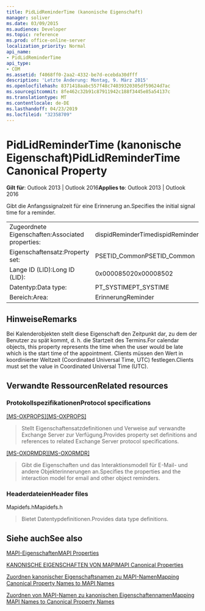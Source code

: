 ```yaml
---
title: PidLidReminderTime (kanonische Eigenschaft)
manager: soliver
ms.date: 03/09/2015
ms.audience: Developer
ms.topic: reference
ms.prod: office-online-server
localization_priority: Normal
api_name:
- PidLidReminderTime
api_type:
- COM
ms.assetid: f4068ff0-2aa2-4332-be7d-ecebda30dfff
description: 'Letzte Änderung: Montag, 9. März 2015'
ms.openlocfilehash: 8371418aabc557f48c74039320305df59624d7ac
ms.sourcegitcommit: 8fe462c32b91c87911942c188f3445e85a54137c
ms.translationtype: MT
ms.contentlocale: de-DE
ms.lasthandoff: 04/23/2019
ms.locfileid: "32358709"
---
```

# <a name="pidlidremindertime-canonical-property"></a><span data-ttu-id="c9ce8-103">PidLidReminderTime (kanonische Eigenschaft)</span><span class="sxs-lookup"><span data-stu-id="c9ce8-103">PidLidReminderTime Canonical Property</span></span>

  
  
<span data-ttu-id="c9ce8-104">**Gilt für**: Outlook 2013 | Outlook 2016</span><span class="sxs-lookup"><span data-stu-id="c9ce8-104">**Applies to**: Outlook 2013 | Outlook 2016</span></span> 
  
<span data-ttu-id="c9ce8-105">Gibt die Anfangssignalzeit für eine Erinnerung an.</span><span class="sxs-lookup"><span data-stu-id="c9ce8-105">Specifies the initial signal time for a reminder.</span></span>
  
|||
|:-----|:-----|
|<span data-ttu-id="c9ce8-106">Zugeordnete Eigenschaften:</span><span class="sxs-lookup"><span data-stu-id="c9ce8-106">Associated properties:</span></span>  <br/> |<span data-ttu-id="c9ce8-107">dispidReminderTime</span><span class="sxs-lookup"><span data-stu-id="c9ce8-107">dispidReminderTime</span></span>  <br/> |
|<span data-ttu-id="c9ce8-108">Eigenschaftensatz:</span><span class="sxs-lookup"><span data-stu-id="c9ce8-108">Property set:</span></span>  <br/> |<span data-ttu-id="c9ce8-109">PSETID_Common</span><span class="sxs-lookup"><span data-stu-id="c9ce8-109">PSETID_Common</span></span>  <br/> |
|<span data-ttu-id="c9ce8-110">Lange ID (LID):</span><span class="sxs-lookup"><span data-stu-id="c9ce8-110">Long ID (LID):</span></span>  <br/> |<span data-ttu-id="c9ce8-111">0x00008502</span><span class="sxs-lookup"><span data-stu-id="c9ce8-111">0x00008502</span></span>  <br/> |
|<span data-ttu-id="c9ce8-112">Datentyp:</span><span class="sxs-lookup"><span data-stu-id="c9ce8-112">Data type:</span></span>  <br/> |<span data-ttu-id="c9ce8-113">PT_SYSTIME</span><span class="sxs-lookup"><span data-stu-id="c9ce8-113">PT_SYSTIME</span></span>  <br/> |
|<span data-ttu-id="c9ce8-114">Bereich:</span><span class="sxs-lookup"><span data-stu-id="c9ce8-114">Area:</span></span>  <br/> |<span data-ttu-id="c9ce8-115">Erinnerung</span><span class="sxs-lookup"><span data-stu-id="c9ce8-115">Reminder</span></span>  <br/> |
   
## <a name="remarks"></a><span data-ttu-id="c9ce8-116">Hinweise</span><span class="sxs-lookup"><span data-stu-id="c9ce8-116">Remarks</span></span>

<span data-ttu-id="c9ce8-117">Bei Kalenderobjekten stellt diese Eigenschaft den Zeitpunkt dar, zu dem der Benutzer zu spät kommt, d. h. die Startzeit des Termins.</span><span class="sxs-lookup"><span data-stu-id="c9ce8-117">For calendar objects, this property represents the time when the user would be late which is the start time of the appointment.</span></span> <span data-ttu-id="c9ce8-118">Clients müssen den Wert in koordinierter Weltzeit (Coordinated Universal Time, UTC) festlegen.</span><span class="sxs-lookup"><span data-stu-id="c9ce8-118">Clients must set the value in Coordinated Universal Time (UTC).</span></span>
  
## <a name="related-resources"></a><span data-ttu-id="c9ce8-119">Verwandte Ressourcen</span><span class="sxs-lookup"><span data-stu-id="c9ce8-119">Related resources</span></span>

### <a name="protocol-specifications"></a><span data-ttu-id="c9ce8-120">Protokollspezifikationen</span><span class="sxs-lookup"><span data-stu-id="c9ce8-120">Protocol specifications</span></span>

<span data-ttu-id="c9ce8-121">[[MS-OXPROPS]](https://msdn.microsoft.com/library/f6ab1613-aefe-447d-a49c-18217230b148%28Office.15%29.aspx)</span><span class="sxs-lookup"><span data-stu-id="c9ce8-121">[[MS-OXPROPS]](https://msdn.microsoft.com/library/f6ab1613-aefe-447d-a49c-18217230b148%28Office.15%29.aspx)</span></span>
  
> <span data-ttu-id="c9ce8-122">Stellt Eigenschaftensatzdefinitionen und Verweise auf verwandte Exchange Server zur Verfügung.</span><span class="sxs-lookup"><span data-stu-id="c9ce8-122">Provides property set definitions and references to related Exchange Server protocol specifications.</span></span>
    
<span data-ttu-id="c9ce8-123">[[MS-OXORMDR]](https://msdn.microsoft.com/library/5454ebcc-e5d1-4da8-a598-d393b101caab%28Office.15%29.aspx)</span><span class="sxs-lookup"><span data-stu-id="c9ce8-123">[[MS-OXORMDR]](https://msdn.microsoft.com/library/5454ebcc-e5d1-4da8-a598-d393b101caab%28Office.15%29.aspx)</span></span>
  
> <span data-ttu-id="c9ce8-124">Gibt die Eigenschaften und das Interaktionsmodell für E-Mail- und andere Objekterinnerungen an.</span><span class="sxs-lookup"><span data-stu-id="c9ce8-124">Specifies the properties and the interaction model for email and other object reminders.</span></span>
    
### <a name="header-files"></a><span data-ttu-id="c9ce8-125">Headerdateien</span><span class="sxs-lookup"><span data-stu-id="c9ce8-125">Header files</span></span>

<span data-ttu-id="c9ce8-126">Mapidefs.h</span><span class="sxs-lookup"><span data-stu-id="c9ce8-126">Mapidefs.h</span></span>
  
> <span data-ttu-id="c9ce8-127">Bietet Datentypdefinitionen.</span><span class="sxs-lookup"><span data-stu-id="c9ce8-127">Provides data type definitions.</span></span>
    
## <a name="see-also"></a><span data-ttu-id="c9ce8-128">Siehe auch</span><span class="sxs-lookup"><span data-stu-id="c9ce8-128">See also</span></span>



[<span data-ttu-id="c9ce8-129">MAPI-Eigenschaften</span><span class="sxs-lookup"><span data-stu-id="c9ce8-129">MAPI Properties</span></span>](mapi-properties.md)
  
[<span data-ttu-id="c9ce8-130">KANONISCHE EIGENSCHAFTEN VON MAPI</span><span class="sxs-lookup"><span data-stu-id="c9ce8-130">MAPI Canonical Properties</span></span>](mapi-canonical-properties.md)
  
[<span data-ttu-id="c9ce8-131">Zuordnen kanonischer Eigenschaftsnamen zu MAPI-Namen</span><span class="sxs-lookup"><span data-stu-id="c9ce8-131">Mapping Canonical Property Names to MAPI Names</span></span>](mapping-canonical-property-names-to-mapi-names.md)
  
[<span data-ttu-id="c9ce8-132">Zuordnen von MAPI-Namen zu kanonischen Eigenschaftennamen</span><span class="sxs-lookup"><span data-stu-id="c9ce8-132">Mapping MAPI Names to Canonical Property Names</span></span>](mapping-mapi-names-to-canonical-property-names.md)

